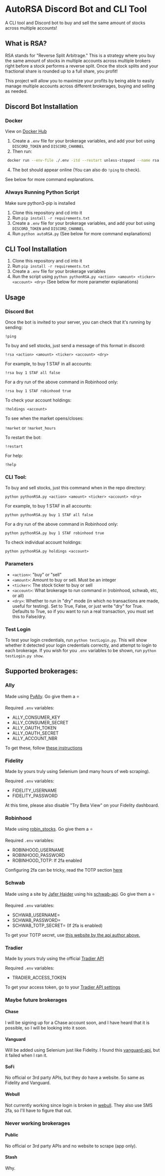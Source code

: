 # AutoRSA Discord Bot and CLI Tool
A CLI tool and Discord bot to buy and sell the same amount of stocks across multiple accounts!

## What is RSA?
RSA stands for "Reverse Split Arbitrage." This is a strategy where you buy the same amount of stocks in multiple accounts across multiple brokers right before a stock performs a reverse split. Once the stock splits and your fractional share is rounded up to a full share, you profit!

This project will allow you to maximize your profits by being able to easily manage multiple accounts across different brokerages, buying and selling as needed.

## Discord Bot Installation
### Docker
View on [Docker Hub](https://hub.docker.com/repository/docker/nelsondane/auto-rsa)
<!-- 1. Clone the repo and cd into it -->
1. Create a `.env` file for your brokerage variables, and add your bot using `DISCORD_TOKEN` and `DISCORD_CHANNEL`
2. Then run:
```bash
 docker run --env-file ./.env -itd --restart unless-stopped --name rsa nelsondane/auto-rsa:latest
```
4. The bot should appear online (You can also do `!ping` to check). 

See below for more command explanations.

### Always Running Python Script
Make sure python3-pip is installed
1. Clone this repository and cd into it
2. Run `pip install -r requirements.txt`
3. Create a `.env` file for your brokerage variables, and add your bot using `DISCORD_TOKEN` and `DISCORD_CHANNEL`
4. Run `python autoRSA.py` (See below for more command explanations)

## CLI Tool Installation
1. Clone this repository and cd into it
2. Run `pip install -r requirements.txt`
3. Create a `.env` file for your brokerage variables
2. Run the script using `python pythonRSA.py <action> <amount> <ticker> <account> <dry>` (See below for more parameter explanations)

## Usage
### Discord Bot
Once the bot is invited to your server, you can check that it's running by sending:

`!ping`

To buy and sell stocks, just send a message of this format in discord:

`!rsa <action> <amount> <ticker> <account> <dry>`

For example, to buy 1 STAF in all accounts:

`!rsa buy 1 STAF all false`

For a dry run of the above command in Robinhood only:

`!rsa buy 1 STAF robinhood true`

To check your account holdings:

`!holdings <account>`

To see when the market opens/closes:

`!market` or `!market_hours`

To restart the bot:

`!restart`

For help:

`!help`

### CLI Tool:
To buy and sell stocks, just this command when in the repo directory:

`python pythonRSA.py <action> <amount> <ticker> <account> <dry>`

For example, to buy 1 STAF in all accounts:

`python pythonRSA.py buy 1 STAF all false`

For a dry run of the above command in Robinhood only:

`python pythonRSA.py buy 1 STAF robinhood true`

To check individual account holdings:

`python pythonRSA.py holdings <account>`

### Parameters
- `<action>`: "buy" or "sell"
- `<amount>`: Amount to buy or sell. Must be an integer
- `<ticker>`: The stock ticker to buy or sell
- `<account>`: What brokerage to run command in (robinhood, schwab, etc, or all)
- `<dry>`: Whether to run in "dry" mode (in which no transactions are made, useful for testing). Set to True, False, or just write "dry" for True. Defaults to True, so if you want to run a real transaction, you must set this to False/dry.

### Test Login
To test your login credentials, run `python testLogin.py`. This will show whether it detected your login credentials correctly, and attempt to login to each brokerage. If you wish for you `.env` variables to be shown, run `python testLogin.py show`.

## Supported brokerages:
### Ally
Made using [PyAlly](https://github.com/alienbrett/PyAlly). Go give them a ⭐

Required `.env` variables:
- ALLY_CONSUMER_KEY
- ALLY_CONSUMER_SECRET
- ALLY_OAUTH_TOKEN
- ALLY_OAUTH_SECRET
- ALLY_ACCOUNT_NBR

To get these, follow [these instructions](https://alienbrett.github.io/PyAlly/installing.html#get-the-library)

### Fidelity
Made by yours truly using Selenium (and many hours of web scraping).

Required `.env` variables:
- FIDELITY_USERNAME
- FIDELITY_PASSWORD

At this time, please also disable "Try Beta View" on your Fidelity dashboard.

### Robinhood
Made using [robin_stocks](https://github.com/jmfernandes/robin_stocks). Go give them a ⭐

Required `.env` variables:
- ROBINHOOD_USERNAME
- ROBINHOOD_PASSWORD
- ROBINHOOD_TOTP: If 2fa enabled

Configuring 2fa can be tricky, read the TOTP section [here](https://github.com/jmfernandes/robin_stocks/blob/master/Robinhood.rst)

### Schwab
Made using a site by [Jafer Haider](https://itsjafer.com/#/reversesplit) using his [schwab-api](https://github.com/itsjafer/schwab-api). Go give them a ⭐

Required `.env` variables:
- SCHWAB_USERNAME=
- SCHWAB_PASSWORD=
- SCHWAB_TOTP_SECRET= (If 2fa is enabled)

To get your TOTP secret, use [this website by the api author above.](https://itsjafer.com/#/schwab)

### Tradier
Made by yours truly using the official [Tradier API](https://documentation.tradier.com/brokerage-api/trading/getting-started)

Required `.env` variables:
- TRADIER_ACCESS_TOKEN

To get your access token, go to your [Tradier API settings](https://dash.tradier.com/settings/api)

### Maybe future brokerages
#### Chase
I will be signing up for a Chase account soon, and I have heard that it is possible, so I will be looking into it soon.
#### Vanguard
Will be added using Selenium just like Fidelity. I found this [vanguard-api](https://github.com/rikonor/vanguard-api), but it failed when I ran it.
#### SoFi
No official or 3rd party APIs, but they do have a website. So same as Fidelity and Vanguard.
#### Webull
Not currently working since login is broken in [webull](https://github.com/tedchou12/webull). They also use SMS 2fa, so I'll have to figure that out.
### Never working brokerages
#### Public
No official or 3rd party APIs and no website to scrape (app only).
#### Stash
Why.
